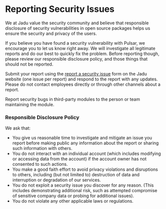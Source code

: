 # Reporting Security Issues

We at Jadu value the security community and believe that responsible disclosure of security vulnerabilities in open source packages helps us ensure the security and privacy of the users.

If you believe you have found a security vulnerability with Pulsar, we encourage you to let us know right away. We will investigate all legitimate reports and do our best to quickly fix the problem. Before reporting though, please review our responsible disclosure policy, and those things that should not be reported.

Submit your report using the [report a security issue](https://www.jadu.net/forms/form/8/report_a_security_issue) form on the Jadu website (one issue per report) and respond to the report with any updates. Please do not contact employees directly or through other channels about a report.

Report security bugs in third-party modules to the person or team maintaining the module.

### Responsible Disclosure Policy

We ask that:

* You give us reasonable time to investigate and mitigate an issue you report before making public any information about the report or sharing such information with others.
* You do not interact with an individual account (which includes modifying or accessing data from the account) if the account owner has not consented to such actions.
* You make a good faith effort to avoid privacy violations and disruptions to others, including (but not limited to) destruction of data and interruption or degradation of our services.
* You do not exploit a security issue you discover for any reason. (This includes demonstrating additional risk, such as attempted compromise of sensitive company data or probing for additional issues).
* You do not violate any other applicable laws or regulations.
